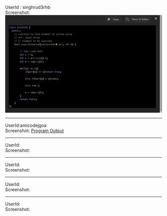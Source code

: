 UserId : singhrud3rhb
<br>
Screenshot: ![Promgram output](https://raw.githubusercontent.com/Rudra2637/image/refs/heads/main/Solution%20.png)
<hr>

UserId:amicodejgoa
<br>
Screenshot: [Program Output](https://github.com/Amikumarsingh/CP-DSA/commit/ec31822b83eb025495de6d0127b20d407f42ad61)

<hr>

UserId:
<br>
Screenshot:
<hr>

UserId:
<br>
Screenshot:
<hr>

UserId:
<br>
Screenshot:
<hr>

UserId:
<br>
Screenshot: